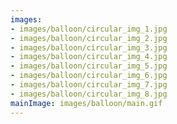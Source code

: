```yaml
---
images:
- images/balloon/circular_img_1.jpg
- images/balloon/circular_img_2.jpg
- images/balloon/circular_img_3.jpg
- images/balloon/circular_img_4.jpg
- images/balloon/circular_img_5.jpg
- images/balloon/circular_img_6.jpg
- images/balloon/circular_img_7.jpg
- images/balloon/circular_img_8.jpg
mainImage: images/balloon/main.gif
---
```

